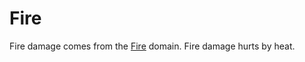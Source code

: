 # Fire

Fire damage comes from the [Fire](../../../Magic/Spells/Spell%20Domains/Fire.md) domain. Fire damage hurts by heat.
